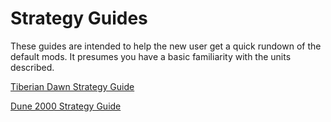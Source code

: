 # Strategy Guides

These guides are intended to help the new user get a quick rundown of the default mods. It presumes you have a basic familiarity with the units described.

[Tiberian Dawn Strategy Guide](./Tiberian-Dawn.md)

[Dune 2000 Strategy Guide](./Dune-2000.md)
